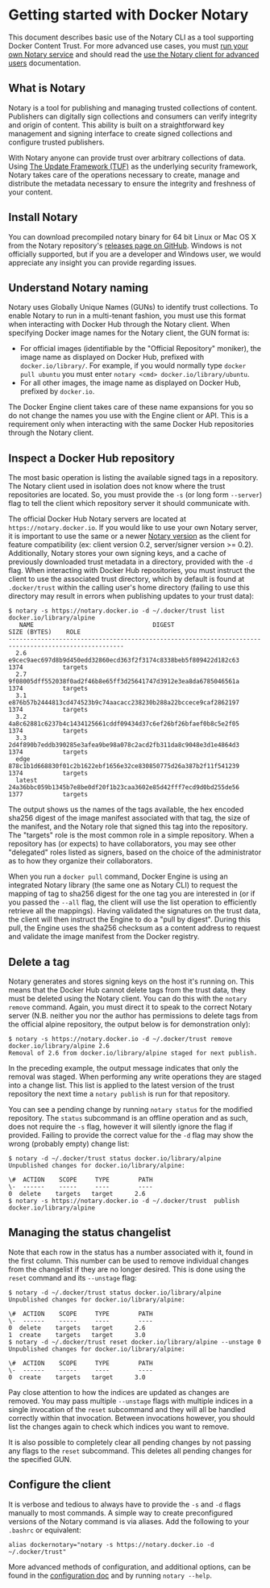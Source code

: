 <!--[metadata]>
+++
title = "Getting started with Notary"
description = "Performing basic operation to use Notary in tandem with Docker Content Trust."
keywords = ["docker, Notary, notary-client, docker content trust, content trust"]
[menu.main]
parent="mn_notary"
weight=1
+++
<![end-metadata]-->

# Getting started with Docker Notary

This document describes basic use of the Notary CLI as a tool supporting Docker
Content Trust. For more advanced use cases, you must [run your own Notary
service](running_a_service.md) and should read the [use the Notary client for
advanced users](advanced_usage.md) documentation.

## What is Notary

Notary is a tool for publishing and managing trusted collections of content.
Publishers can digitally sign collections and consumers can verify integrity
and origin of content. This ability is built on a straightforward key management
and signing interface to create signed collections and configure trusted publishers.

With Notary anyone can provide trust over arbitrary collections of data. Using
<a href="https://www.theupdateframework.com/" target="_blank">The Update Framework (TUF)</a>
as the underlying security framework, Notary takes care of the operations necessary
to create, manage and distribute the metadata necessary to ensure the integrity and
freshness of your content.

## Install Notary

You can download precompiled notary binary for 64 bit Linux or Mac OS X from the
Notary repository's
<a href="https://github.com/docker/notary/releases" target="_blank">releases page on
GitHub</a>. Windows is not officially
supported, but if you are a developer and Windows user, we would appreciate any
insight you can provide regarding issues.

## Understand Notary naming

Notary uses Globally Unique Names (GUNs) to identify trust collections. To
enable Notary to run in a multi-tenant fashion, you must use this format
when interacting with Docker Hub through the Notary client. When specifying
Docker image names for the Notary client, the GUN format is:

- For official images (identifiable by the "Official Repository" moniker), the
image name as displayed on Docker Hub, prefixed with `docker.io/library/`. For
example, if you would normally type `docker pull ubuntu` you must enter `notary
<cmd> docker.io/library/ubuntu`.
- For all other images, the image name as displayed on Docker Hub, prefixed by `docker.io`.

The Docker Engine client takes care of these name expansions for you so do not
change the names you use with the Engine client or API. This is a requirement
only when interacting with the same Docker Hub repositories through the Notary
client.

## Inspect a Docker Hub repository

The most basic operation is listing the available signed tags in a repository.
The Notary client used in isolation does not know where the trust repositories
are located. So, you must provide the `-s` (or long form `--server`) flag to
tell the client which repository server it should communicate with.

The official Docker Hub Notary servers are located at
`https://notary.docker.io`. If you would like to use your own Notary server,
it is important to use the same or a newer <a href="https://github.com/docker/notary/releases">Notary version</a>
as the client for feature compatibility (ex: client version 0.2, server/signer version >= 0.2).
Additionally, Notary stores your own signing keys,
and a cache of previously downloaded trust metadata in a directory, provided
with the `-d` flag. When interacting with Docker Hub repositories, you must
instruct the client to use the associated trust directory, which by default is
found at `.docker/trust` within the calling user's home directory (failing to
use this directory may result in errors when publishing updates to your trust
data):

```
$ notary -s https://notary.docker.io -d ~/.docker/trust list docker.io/library/alpine
   NAME                                 DIGEST                                SIZE (BYTES)    ROLE
------------------------------------------------------------------------------------------------------
  2.6      e9cec9aec697d8b9d450edd32860ecd363f2f3174c8338beb5f809422d182c63   1374           targets
  2.7      9f08005dff552038f0ad2f46b8e65ff3d25641747d3912e3ea8da6785046561a   1374           targets
  3.1      e876b57b2444813cd474523b9c74aacacc238230b288a22bccece9caf2862197   1374           targets
  3.2      4a8c62881c6237b4c1434125661cddf09434d37c6ef26bf26bfaef0b8c5e2f05   1374           targets
  3.3      2d4f890b7eddb390285e3afea9be98a078c2acd2fb311da8c9048e3d1e4864d3   1374           targets
  edge     878c1b1d668830f01c2b1622ebf1656e32ce830850775d26a387b2f11f541239   1374           targets
  latest   24a36bbc059b1345b7e8be0df20f1b23caa3602e85d42fff7ecd9d0bd255de56   1377           targets
```

The output shows us the names of the tags available, the hex encoded sha256
digest of the image manifest associated with that tag, the size of the manifest,
and the Notary role that signed this tag into the repository. The "targets" role
is the most common role in a simple repository. When a repository has (or
expects) to have collaborators, you may see other "delegated" roles listed as
signers, based on the choice of the administrator as to how they organize their
collaborators.

When you run a `docker pull` command, Docker Engine is using an integrated
Notary library (the same one as Notary CLI) to request the mapping of tag
to sha256 digest for the one tag you are interested in (or if you passed the
`--all` flag, the client will use the list operation to efficiently retrieve all
the mappings). Having validated the signatures on the trust data, the client
will then instruct the Engine to do a "pull by digest". During this pull, the
Engine uses the sha256 checksum as a content address to request and validate the
image manifest from the Docker registry.

## Delete a tag

Notary generates and stores signing keys on the host it's running on. This means
that the Docker Hub cannot delete tags from the trust data, they must be deleted
using the Notary client. You can do this with the `notary remove` command.
Again, you must direct it to speak to the correct Notary server (N.B. neither
you nor the author has permissions to delete tags from the official alpine
repository, the output below is for demonstration only):

```
$ notary -s https://notary.docker.io -d ~/.docker/trust remove docker.io/library/alpine 2.6
Removal of 2.6 from docker.io/library/alpine staged for next publish.
```

In the preceding example, the output message indicates that only the removal was
staged. When performing any write operations they are staged into a change list.
This list is applied to the latest version of the trust repository the next time
a `notary publish` is run for that repository.

You can see a pending change by running `notary status` for the modified
repository. The `status` subcommand is an offline operation and as such, does
not require the `-s` flag, however it will silently ignore the flag if provided.
Failing to provide the correct value for the `-d` flag may show the wrong
(probably empty) change list:

```
$ notary -d ~/.docker/trust status docker.io/library/alpine
Unpublished changes for docker.io/library/alpine:

\#  ACTION    SCOPE     TYPE        PATH
\-  ------    -----     ----        ----
0  delete    targets   target      2.6
$ notary -s https://notary.docker.io -d ~/.docker/trust  publish docker.io/library/alpine
```

## Managing the status changelist

Note that each row in the status has a number associated with it, found in the first
column. This number can be used to remove individual changes from the changelist if
they are no longer desired. This is done using the `reset` command and its `--unstage` flag:

```
$ notary -d ~/.docker/trust status docker.io/library/alpine 
Unpublished changes for docker.io/library/alpine:

\#  ACTION    SCOPE     TYPE        PATH
\-  ------    -----     ----        ----
0  delete    targets   target      2.6
1  create    targets   target      3.0
$ notary -d ~/.docker/trust reset docker.io/library/alpine --unstage 0
Unpublished changes for docker.io/library/alpine:

\#  ACTION    SCOPE     TYPE        PATH
\-  ------    -----     ----        ----
0  create    targets   target      3.0
```

Pay close attention to how the indices are updated as changes are removed. You may
pass multiple `--unstage` flags with multiple indices in a single invocation of the 
`reset` subcommand and they will all be handled correctly within that invocation. Between
invocations however, you should list the changes again to check which indices you want
to remove.

It is also possible to completely clear all pending changes by not passing any flags
to the `reset` subcommand. This deletes all pending changes for the specified GUN.

## Configure the client

It is verbose and tedious to always have to provide the `-s` and `-d` flags
manually to most commands. A simple way to create preconfigured versions of the
Notary command is via aliases. Add the following to your `.bashrc` or
equivalent:

```
alias dockernotary="notary -s https://notary.docker.io -d ~/.docker/trust"
```

More advanced methods of configuration, and additional options, can be found in
the [configuration doc](reference/index.md) and by running `notary --help`.
